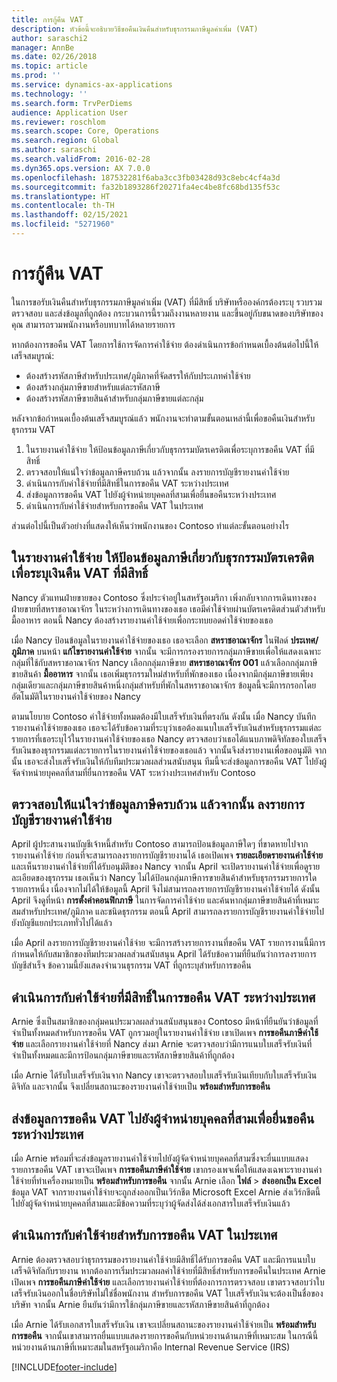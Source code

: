 ```yaml
---
title: การกู้คืน VAT
description: หัวข้อนี้จะอธิบายวิธีขอคืนเงินคืนสำหรับธุรกรรมภาษีมูลค่าเพิ่ม (VAT)
author: saraschi2
manager: AnnBe
ms.date: 02/26/2018
ms.topic: article
ms.prod: ''
ms.service: dynamics-ax-applications
ms.technology: ''
ms.search.form: TrvPerDiems
audience: Application User
ms.reviewer: roschlom
ms.search.scope: Core, Operations
ms.search.region: Global
ms.author: saraschi
ms.search.validFrom: 2016-02-28
ms.dyn365.ops.version: AX 7.0.0
ms.openlocfilehash: 187532281f6aba3cc3fb03428d93c8ebc4cf4a3d
ms.sourcegitcommit: fa32b1893286f20271fa4ec4be8fc68bd135f53c
ms.translationtype: HT
ms.contentlocale: th-TH
ms.lasthandoff: 02/15/2021
ms.locfileid: "5271960"
---
```

# <a name="vat-recovery"></a>การกู้คืน VAT 

ในการขอรับเงินคืนสำหรับธุรกรรมภาษีมูลค่าเพิ่ม (VAT) ที่มีสิทธิ์ บริษัทหรือองค์กรต้องระบุ รวบรวม ตรวจสอบ และส่งข้อมูลที่ถูกต้อง กระบวนการนี้รวมถึงงานหลายงาน และขึ้นอยู่กับขนาดของบริษัทของคุณ สามารถรวมพนักงานหรือบทบาทได้หลายรายการ

หากต้องการขอคืน VAT โดยการใช้การจัดการค่าใช้จ่าย ต้องดำเนินการข้อกำหนดเบื้องต้นต่อไปนี้ให้เสร็จสมบูรณ์:

- ต้องสร้างรหัสภาษีสำหรับประเทศ/ภูมิภาคที่จัดสรรให้กับประเภทค่าใช้จ่าย
- ต้องสร้างกลุ่มภาษีขายสำหรับแต่ละรหัสภาษี
- ต้องสร้างรหัสภาษีขายสินค้าสำหรับกลุ่มภาษีขายแต่ละกลุ่ม

หลังจากข้อกำหนดเบื้องต้นเสร็จสมบูรณ์แล้ว พนักงานจะทำตามขั้นตอนเหล่านี้เพื่อขอคืนเงินสำหรับธุรกรรม VAT

1. ในรายงานค่าใช้จ่าย ให้ป้อนข้อมูลภาษีเกี่ยวกับธุรกรรมบัตรเครดิตเพื่อระบุการขอคืน VAT ที่มีสิทธิ์
2. ตรวจสอบให้แน่ใจว่าข้อมูลภาษีครบถ้วน แล้วจากนั้น ลงรายการบัญชีรายงานค่าใช้จ่าย
3. ดำเนินการกับค่าใช้จ่ายที่มีสิทธิ์ในการขอคืน VAT ระหว่างประเทศ
4. ส่งข้อมูลการขอคืน VAT ไปยังผู้จำหน่ายบุคคลที่สามเพื่อยื่นขอคืนระหว่างประเทศ
5. ดำเนินการกับค่าใช้จ่ายสำหรับการขอคืน VAT ในประเทศ

ส่วนต่อไปนี้เป็นตัวอย่างที่แสดงให้เห็นว่าพนักงานของ Contoso ทำแต่ละขั้นตอนอย่างไร

## <a name="on-an-expense-report-enter-tax-information-about-credit-card-transactions-to-identify-eligible-vat-refunds"></a>ในรายงานค่าใช้จ่าย ให้ป้อนข้อมูลภาษีเกี่ยวกับธุรกรรมบัตรเครดิตเพื่อระบุเงินคืน VAT ที่มีสิทธิ์

Nancy ตัวแทนฝ่ายขายของ Contoso ซึ่งประจำอยู่ในสหรัฐอเมริกา เพิ่งกลับจากการเดินทางของฝ่ายขายที่สหราชอาณาจักร ในระหว่างการเดินทางของเธอ เธอมีค่าใช้จ่ายผ่านบัตรเครดิตส่วนตัวสำหรับมื้ออาหาร ตอนนี้ Nancy ต้องสร้างรายงานค่าใช้จ่ายเพื่อกระทบยอดค่าใช้จ่ายของเธอ

เมื่อ Nancy ป้อนข้อมูลในรายงานค่าใช้จ่ายของเธอ เธอจะเลือก **สหราชอาณาจักร** ในฟิลด์ **ประเทศ/ภูมิภาค** บนหน้า **แก้ไขรายงานค่าใช้จ่าย** จากนั้น จะมีการกรองรายการกลุ่มภาษีขายเพื่อให้แสดงเฉพาะกลุ่มที่ใช้กับสหราชอาณาจักร Nancy เลือกกลุ่มภาษีขาย **สหราชอาณาจักร 001** แล้วเลือกกลุ่มภาษีขายสินค้า **มื้ออาหาร** จากนั้น เธอเพิ่มธุรกรรมใหม่สำหรับที่พักของเธอ เนื่องจากมีกลุ่มภาษีขายเพียงกลุ่มเดียวและกลุ่มภาษีขายสินค้าหนึ่งกลุ่มสำหรับที่พักในสหราชอาณาจักร ข้อมูลนี้จะมีการกรอกโดยอัตโนมัติในรายงานค่าใช้จ่ายของ Nancy

ตามนโยบาย Contoso ค่าใช้จ่ายทั้งหมดต้องมีใบเสร็จรับเงินที่ตรงกัน ดังนั้น เมื่อ Nancy บันทึกรายงานค่าใช้จ่ายของเธอ เธอจะได้รับข้อความที่ระบุว่าเธอต้องแนบใบเสร็จรับเงินสำหรับธุรกรรมแต่ละรายการที่เธอระบุไว้ในรายงานค่าใช้จ่ายของเธอ Nancy ตรวจสอบว่าเธอได้แนบภาพดิจิทัลของใบเสร็จรับเงินของธุรกรรมแต่ละรายการในรายงานค่าใช้จ่ายของเธอแล้ว จากนั้นจึงส่งรายงานเพื่อขออนุมัติ จากนั้น เธอจะส่งใบเสร็จรับเงินให้กับทีมประมวลผลส่วนสนับสนุน ทีมนี้จะส่งข้อมูลการขอคืน VAT ไปยังผู้จัดจำหน่ายบุคคลที่สามที่ยื่นการขอคืน VAT ระหว่างประเทศสำหรับ Contoso

## <a name="make-sure-that-all-tax-information-is-complete-and-then-post-the-expense-report"></a>ตรวจสอบให้แน่ใจว่าข้อมูลภาษีครบถ้วน แล้วจากนั้น ลงรายการบัญชีรายงานค่าใช้จ่าย

April ผู้ประสานงานบัญชีเจ้าหนี้สำหรับ Contoso สามารถป้อนข้อมูลภาษีใดๆ ที่ขาดหายไปจากรายงานค่าใช้จ่าย ก่อนที่จะสามารถลงรายการบัญชีรายงานได้ เธอเปิดเพจ **รายละเอียดรายงานค่าใช้จ่าย** และเห็นรายงานค่าใช้จ่ายที่ได้รับอนุมัติของ Nancy จากนั้น April จะเปิดรายงานค่าใช้จ่ายเพื่อดูรายละเอียดของธุรกรรม เธอเห็นว่า Nancy ไม่ได้ป้อนกลุ่มภาษีการขายสินค้าสำหรับธุรกรรมรายการใดรายการหนึ่ง เนื่องจากไม่ได้ให้ข้อมูลนี้ April จึงไม่สามารถลงรายการบัญชีรายงานค่าใช้จ่ายได้ ดังนั้น April จึงดูที่หน้า **การตั้งค่าคอนฟิกภาษี** ในการจัดการค่าใช้จ่าย และค้นหากลุ่มภาษีขายสินค้าที่เหมาะสมสำหรับประเทศ/ภูมิภาค และชนิดธุรกรรม ตอนนี้ April สามารถลงรายการบัญชีรายงานค่าใช้จ่ายไปยังบัญชีแยกประเภททั่วไปได้แล้ว

เมื่อ April ลงรายการบัญชีรายงานค่าใช้จ่าย จะมีการสร้างรายการงานที่ขอคืน VAT รายการงานนี้มีการกำหนดให้กับสมาชิกของทีมประมวลผลส่วนสนับสนุน April ได้รับข้อความที่ยืนยันว่าการลงรายการบัญชีสำเร็จ ข้อความนี้ยังแสดงจำนวนธุรกรรม VAT ที่ถูกระบุสำหรับการขอคืน

## <a name="process-expenses-that-are-eligible-for-international-vat-recovery"></a>ดำเนินการกับค่าใช้จ่ายที่มีสิทธิ์ในการขอคืน VAT ระหว่างประเทศ

Arnie ซึ่งเป็นสมาชิกของกลุ่มคนประมวลผลส่วนสนับสนุนของ Contoso มีหน้าที่ยืนยันว่าข้อมูลที่จำเป็นทั้งหมดสำหรับการขอคืน VAT ถูกรวมอยู่ในรายงานค่าใช้จ่าย เขาเปิดเพจ **การขอคืนภาษีค่าใช้จ่าย** และเลือกรายงานค่าใช้จ่ายที่ Nancy ส่งมา Arnie จะตรวจสอบว่ามีการแนบใบเสร็จรับเงินที่จำเป็นทั้งหมดและมีการป้อนกลุ่มภาษีขายและรหัสภาษีขายสินค้าที่ถูกต้อง

เมื่อ Arnie ได้รับใบเสร็จรับเงินจาก Nancy เขาจะตรวจสอบใบเสร็จรับเงินเทียบกับใบเสร็จรับเงินดิจิทัล และจากนั้น จึงเปลี่ยนสถานะของรายงานค่าใช้จ่ายเป็น **พร้อมสำหรับการขอคืน**

## <a name="send-vat-recovery-data-to-the-third-party-vendor-to-file-international-recovery-returns"></a>ส่งข้อมูลการขอคืน VAT ไปยังผู้จำหน่ายบุคคลที่สามเพื่อยื่นขอคืนระหว่างประเทศ

เมื่อ Arnie พร้อมที่จะส่งข้อมูลรายงานค่าใช้จ่ายไปยังผู้จัดจำหน่ายบุคคลที่สามซึ่งจะยื่นแบบแสดงรายการขอคืน VAT เขาจะเปิดเพจ **การขอคืนภาษีค่าใช้จ่าย** เขากรองเพจเพื่อให้แสดงเฉพาะรายงานค่าใช้จ่ายที่ทำเครื่องหมายเป็น **พร้อมสำหรับการขอคืน** จากนั้น Arnie เลือก **ไฟล์** &gt; **ส่งออกเป็น Excel** ข้อมูล VAT จากรายงานค่าใช้จ่ายจะถูกส่งออกเป็นเวิร์กชีต Microsoft Excel Arnie ส่งเวิร์กชีตนี้ไปยังผู้จัดจำหน่ายบุคคลที่สามและมีข้อความที่ระบุว่าผู้จัดส่งได้ส่งเอกสารใบเสร็จรับเงินแล้ว

## <a name="process-expenses-for-domestic-vat-recovery"></a>ดำเนินการกับค่าใช้จ่ายสำหรับการขอคืน VAT ในประเทศ

Arnie ต้องตรวจสอบว่าธุรกรรมของรายงานค่าใช้จ่ายมีสิทธิ์ได้รับการขอคืน VAT และมีการแนบใบเสร็จดิจิทัลกับรายงาน หากต้องการเริ่มประมวลผลค่าใช้จ่ายที่มีสิทธิ์สำหรับการขอคืนในประเทศ Arnie เปิดเพจ **การขอคืนภาษีค่าใช้จ่าย** และเลือกรายงานค่าใช้จ่ายที่ต้องการการตรวจสอบ เขาตรวจสอบว่าใบเสร็จรับเงินออกในชื่อบริษัทไม่ใช่ชื่อพนักงาน สำหรับการขอคืน VAT ใบเสร็จรับเงินจะต้องเป็นชื่อของบริษัท จากนั้น Arnie ยืนยันว่ามีการใช้กลุ่มภาษีขายและรหัสภาษีขายสินค้าที่ถูกต้อง

เมื่อ Arnie ได้รับเอกสารใบเสร็จรับเงิน เขาจะเปลี่ยนสถานะของรายงานค่าใช้จ่ายเป็น **พร้อมสำหรับการขอคืน** จากนั้นเขาสามารถยื่นแบบแสดงรายการขอคืนกับหน่วยงานด้านภาษีที่เหมาะสม ในกรณีนี้ หน่วยงานด้านภาษีที่เหมาะสมในสหรัฐอเมริกาคือ Internal Revenue Service (IRS)


[!INCLUDE[footer-include](../includes/footer-banner.md)]